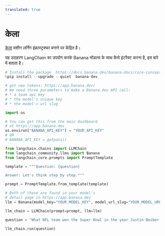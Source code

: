 ```yaml
---
translated: true
---
```


# केला

[केला](https://www.banana.dev/about-us) मशीन लर्निंग इंफ्रास्ट्रक्चर बनाने पर केंद्रित है।

यह उदाहरण LangChain का उपयोग करके Banana मॉडल्स के साथ कैसे इंटरैक्ट करना है, इस बारे में बताता है।

```python
# Install the package  https://docs.banana.dev/banana-docs/core-concepts/sdks/python
%pip install --upgrade --quiet  banana-dev
```

```python
# get new tokens: https://app.banana.dev/
# We need three parameters to make a Banana.dev API call:
# * a team api key
# * the model's unique key
# * the model's url slug

import os

# You can get this from the main dashboard
# at https://app.banana.dev
os.environ["BANANA_API_KEY"] = "YOUR_API_KEY"
# OR
# BANANA_API_KEY = getpass()
```

```python
from langchain.chains import LLMChain
from langchain_community.llms import Banana
from langchain_core.prompts import PromptTemplate
```

```python
template = """Question: {question}

Answer: Let's think step by step."""

prompt = PromptTemplate.from_template(template)
```

```python
# Both of these are found in your model's
# detail page in https://app.banana.dev
llm = Banana(model_key="YOUR_MODEL_KEY", model_url_slug="YOUR_MODEL_URL_SLUG")
```

```python
llm_chain = LLMChain(prompt=prompt, llm=llm)
```

```python
question = "What NFL team won the Super Bowl in the year Justin Beiber was born?"

llm_chain.run(question)
```
